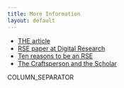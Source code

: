 ```yaml
---
title: More Information
layout: default
---
```


* [THE article](http://www.timeshighereducation.co.uk/news/save-your-work-give-software-engineers-a-career-track/2006431.article)
* [RSE paper at Digital Research](http://digital-research-2012.oerc.ox.ac.uk/papers/the-research-software-engineer/view)
* [Ten reasons to be an RSE](http://www.software.ac.uk/blog/2013-08-23-ten-reasons-be-research-software-engineer)
* [The Craftsperson and the Scholar](http://www.software.ac.uk/blog/2012-11-09-craftsperson-and-scholar?mpw)

COLUMN_SEPARATOR
